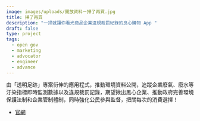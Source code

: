 ```yaml
---
image: images/uploads/開放資料－掃了再買.jpg
title: 掃了再買
description: "一掃就讓你看光商品企業違規裁罰紀錄的良心購物 App "
draft: false
type: project
tags:
  - open gov
  - marketing
  - advocator
  - engineer
  - advance
---
```

由「透明足跡」專案衍伸的應用程式，推動環境資料公開，追蹤企業廢氣、廢水等汙染指標即時監測數據以及違規裁罰記錄，期望揪出黑心企業、推動政府完善環境保護法制和企業管制體制，同時強化公民參與監督，把關每次的消費選擇！

- [官網](https://thaubing.gcaa.org.tw/blog/category/27)
